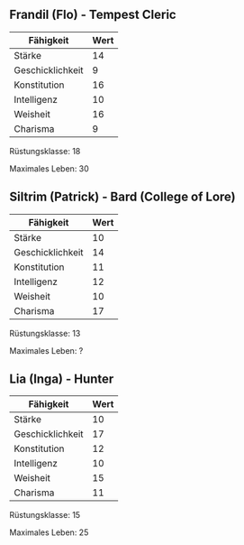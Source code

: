 ## Frandil (Flo) - Tempest Cleric
| Fähigkeit | Wert | 
| ----------- | ----------- | 
| Stärke  | 14 | 
| Geschicklichkeit  | 9 | 
| Konstitution  | 16 | 
| Intelligenz  | 10 | 
| Weisheit  | 16 | 
| Charisma  | 9 | 

Rüstungsklasse: 18

Maximales Leben: 30

## Siltrim (Patrick) - Bard (College of Lore)
| Fähigkeit | Wert | 
| ----------- | ----------- | 
| Stärke  | 10 | 
| Geschicklichkeit  | 14 | 
| Konstitution  | 11 | 
| Intelligenz  | 12 | 
| Weisheit  | 10 | 
| Charisma  | 17 | 

Rüstungsklasse: 13

Maximales Leben: ?

## Lia (Inga) - Hunter
| Fähigkeit | Wert | 
| ----------- | ----------- | 
| Stärke  | 10 | 
| Geschicklichkeit  | 17 | 
| Konstitution  | 12 | 
| Intelligenz  | 10 | 
| Weisheit  | 15 | 
| Charisma  | 11 | 

Rüstungsklasse: 15

Maximales Leben: 25
